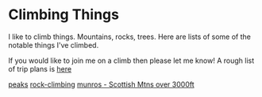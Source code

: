 # Climbing Things

I like to climb things. Mountains, rocks, trees. Here are lists of some of the notable things I've climbed.

If you would like to join me on a climb then please let me know! A rough list of trip plans is [here](./plans.md)

[peaks](./peaks.md)
[rock-climbing](./walls.md)
[munros - Scottish Mtns over 3000ft](./munros.md)
